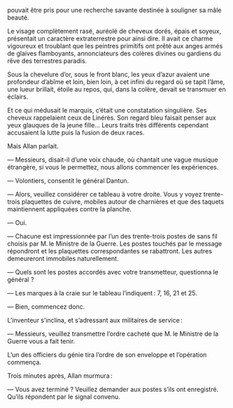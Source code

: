 pouvait être pris pour une recherche savante destinée à souligner sa mâle beauté.

Le visage complètement rasé, auréolé de cheveux dorés, épais et soyeux,
présentait un caractère extraterrestre pour ainsi dire. Il avait ce charme
vigoureux et troublant que les peintres primitifs ont prêté aux anges armés
de glaives flamboyants, annonciateurs des colères divines ou gardiens du
rêve des terrestres paradis.

Sous la chevelure d’or, sous le front blanc, les yeux d’azur avaient une
profondeur d’abîme et loin, bien loin, à cet infini du regard où se tapit
l’âme, une lueur brillait, étoile au repos, qui, dans la colère, devait se
transmuer en éclairs.

Et ce qui médusait le marquis, c’était une constatation singulière. Ses
cheveux rappelaient ceux de Linérès. Son regard bleu faisait penser aux yeux
glauques de la jeune fille… Leurs traits très différents cependant accusaient la lutte puis la fusion de deux races.

Mais Allan parlait.

— Messieurs, disait-il d’une voix chaude, où chantait une vague musique étrangère, si vous le permettez, nous allons commencer les expériences.

— Volontiers, consentit le général Dantun.

— Alors, veuillez considérer ce tableau à votre droite. Vous y voyez trente-trois plaquettes de cuivre, mobiles autour de charnières et que des taquets
maintiennent appliquées contre la planche.

— Oui.

— Chacune est impressionnée par l’un des trente-trois postes de sans fil
choisis par M. le Ministre de la Guerre. Les postes touchés par le message
répondront et les plaquettes correspondantes se rabattront. Les autres
demeureront immobiles naturellement.

— Quels sont les postes accordés avec votre transmetteur, questionna le
général ?

— Les marques à la craie sur le tableau l’indiquent : 7, 16, 21 et 25.

— Bien, commencez donc.

L’inventeur s’inclina, et s’adressant aux militaires de service :

— Messieurs, veuillez transmettre l’ordre cacheté que M. le Ministre de
la Guerre vous a fait tenir.

L’un des officiers du génie tira l’ordre de son enveloppe et l’opération
commença.

Trois minutes après, Allan murmura :

— Vous avez terminé ? Veuillez demander aux postes s’ils ont enregistré.
Qu’ils répondent par le signal convenu.
